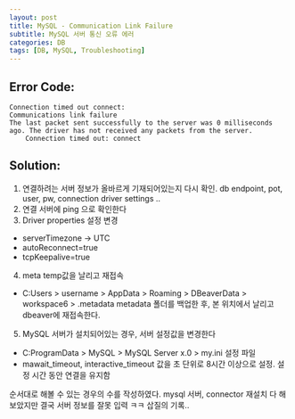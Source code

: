 ```yaml
---
layout: post
title: MySQL - Communication Link Failure
subtitle: MySQL 서버 통신 오류 에러
categories: DB
tags: [DB, MySQL, Troubleshooting]
---
```


## Error Code:
```
Connection timed out connect:
Communications link failure
The last packet sent successfully to the server was 0 milliseconds ago. The driver has not received any packets from the server.
	Connection timed out: connect
```

## Solution:
1. 연결하려는 서버 정보가 올바르게 기재되어있는지 다시 확인. db endpoint, pot, user, pw, connection driver settings ..
2. 연결 서버에 ping 으로 확인한다
3. Driver properties 설정 변경
- serverTimezone -> UTC 
- autoReconnect=true
- tcpKeepalive=true
4. meta temp값을 날리고 재접속
- C:Users > username > AppData > Roaming > DBeaverData > workspace6 > .metadata metadata 폴더를 백업한 후, 본 위치에서 날리고 dbeaver에 재접속한다.
5. MySQL 서버가 설치되어있는 경우, 서버 설정값을 변경한다
- C:ProgramData > MySQL > MySQL Server x.0 > my.ini 설정 파일 
- mawait_timeout, interactive_timeout 값을 초 단위로 8시간 이상으로 설정. 설정 시간 동안 연결을 유지함

순서대로 해볼 수 있는 경우의 수를 작성하였다. mysql 서버, connector 재설치 다 해보았지만 결국 서버 정보를 잘못 입력 ㅋㅋ 삽질의 기록..